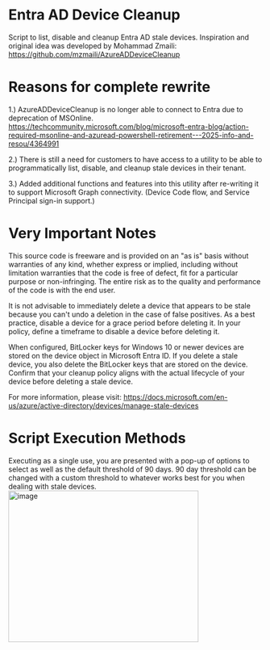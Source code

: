 # Entra AD Device Cleanup
Script to list, disable and cleanup Entra AD stale devices.
Inspiration and original idea was developed by Mohammad Zmaili: https://github.com/mzmaili/AzureADDeviceCleanup

# Reasons for complete rewrite
1.) AzureADDeviceCleanup is no longer able to connect to Entra due to deprecation of MSOnline. 
https://techcommunity.microsoft.com/blog/microsoft-entra-blog/action-required-msonline-and-azuread-powershell-retirement---2025-info-and-resou/4364991

2.) There is still a need for customers to have access to a utility to be able to programmatically list, disable, and cleanup stale devices in their tenant.

3.) Added additional functions and features into this utility after re-writing it to support Microsoft Graph connectivity. (Device Code flow, and Service Principal sign-in support.)

# Very Important Notes
This source code is freeware and is provided on an "as is" basis without warranties of any kind, whether express or implied, including without limitation warranties that the code is free of defect, fit for a particular purpose or non-infringing. The entire risk as to the quality and performance of the code is with the end user.

It is not advisable to immediately delete a device that appears to be stale because you can't undo a deletion in the case of false positives. As a best practice, disable a device for a grace period before deleting it. In your policy, define a timeframe to disable a device before deleting it.

When configured, BitLocker keys for Windows 10 or newer devices are stored on the device object in Microsoft Entra ID. If you delete a stale device, you also delete the BitLocker keys that are stored on the device. Confirm that your cleanup policy aligns with the actual lifecycle of your device before deleting a stale device.

For more information, please visit: https://docs.microsoft.com/en-us/azure/active-directory/devices/manage-stale-devices

# Script Execution Methods
Executing as a single use, you are presented with a pop-up of options to select as well as the default threshold of 90 days.
90 day threshold can be changed with a custom threshold to whatever works best for you when dealing with stale devices.
<img width="377" height="300" alt="image" src="https://github.com/user-attachments/assets/3b4fe7b5-00d9-46de-bc5b-3fa33e450255" />
